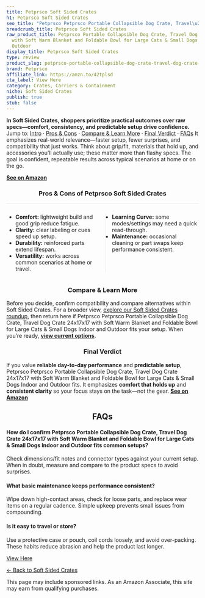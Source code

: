 ```yaml
---
title: Petprsco Soft Sided Crates
h1: Petprsco Soft Sided Crates
seo_title: "Petprsco Petprsco Portable Collapsible Dog Crate, Travel\u2026"
breadcrumb_title: Petprsco Soft Sided Crates
raw_product_title: Petprsco Portable Collapsible Dog Crate, Travel Dog Crate 24x17x17
  with Soft Warm Blanket and Foldable Bowl for Large Cats & Small Dogs Indoor and
  Outdoor
display_title: Petprsco Soft Sided Crates
type: review
product_slug: petprsco-portable-collapsible-dog-crate-travel-dog-crate-24x17x17-with-4d7827b1
brand: Petprsco
affiliate_link: https://amzn.to/42tplsd
cta_label: View Here
category: Crates, Carriers & Containment
niche: Soft Sided Crates
publish: true
stub: false
---
```


<div id="intro" class="full-width"><p><strong>In Soft Sided Crates, shoppers prioritize practical outcomes over raw specs&mdash;comfort, consistency, and predictable setup drive confidence.</strong> Jump to: <a href="#intro">Intro</a> · <a href="#pros-cons">Pros &amp; Cons</a> · <a href="#compare-more">Compare &amp; Learn More</a> · <a href="#verdict">Final Verdict</a> · <a href="#faqs">FAQs</a> It emphasizes real-world relevance&mdash;faster setup, fewer surprises, and compatibility that just works. Think about grip/fit, materials that hold up, and accessories you’ll actually use; these matter more than flashy specs. The goal is confident, repeatable results across typical scenarios at home or on the go.</p><p><a href="https://amzn.to/42tplsd" rel="nofollow sponsored noopener" target="_blank"><strong>See on Amazon</strong></a></p></div>
<h3 id="pros-cons" style="text-align:center;">Pros &amp; Cons of Petprsco Soft Sided Crates</h3>
<div class="pc-grid" style="display:grid;grid-template-columns:1fr 1fr;gap:16px;border-top:1px solid #e5e7eb;padding-top:12px;">
  <ul>
    <li><strong>Comfort:</strong> lightweight build and good grip reduce fatigue.</li>
    <li><strong>Clarity:</strong> clear labeling or cues speed up setup.</li>
    <li><strong>Durability:</strong> reinforced parts extend lifespan.</li>
    <li><strong>Versatility:</strong> works across common scenarios at home or travel.</li>
  </ul>
  <ul style="border-left:1px solid #e5e7eb;padding-left:16px;">
    <li><strong>Learning Curve:</strong> some modes/settings may need a quick read-through.</li>
    <li><strong>Maintenance:</strong> occasional cleaning or part swaps keep performance consistent.</li>
  </ul>
</div>


<h3 id="compare-more" style="text-align:center;">Compare &amp; Learn More</h3>
<p>Before you decide, confirm compatibility and compare alternatives within Soft Sided Crates. For a broader view, <a href="#">explore our Soft Sided Crates roundup</a>, then return here if Petprsco Petprsco Portable Collapsible Dog Crate, Travel Dog Crate 24x17x17 with Soft Warm Blanket and Foldable Bowl for Large Cats & Small Dogs Indoor and Outdoor fits your setup. When you’re ready, <a href="https://amzn.to/42tplsd" rel="nofollow sponsored noopener" target="_blank"><strong>view current options</strong></a>.</p>

<h3 id="verdict" style="text-align:center;">Final Verdict</h3>
<p>If you value <strong>reliable day-to-day performance</strong> and <strong>predictable setup</strong>, Petprsco Petprsco Portable Collapsible Dog Crate, Travel Dog Crate 24x17x17 with Soft Warm Blanket and Foldable Bowl for Large Cats & Small Dogs Indoor and Outdoor fits. It emphasizes <strong>comfort that holds up</strong> and <strong>consistent clarity</strong> so your focus stays on the task&mdash;not the gear. <a href="https://amzn.to/42tplsd" rel="nofollow sponsored noopener" target="_blank"><strong>See on Amazon</strong></a></p>

<h2 id="faqs" style="text-align:center;">FAQs</h2>
<h4><strong>How do I confirm Petprsco Portable Collapsible Dog Crate, Travel Dog Crate 24x17x17 with Soft Warm Blanket and Foldable Bowl for Large Cats & Small Dogs Indoor and Outdoor fits common setups?</strong></h4>
<p>Check dimensions/fit notes and connector types against your current setup. When in doubt, measure and compare to the product specs to avoid surprises.</p>
<h4><strong>What basic maintenance keeps performance consistent?</strong></h4>
<p>Wipe down high-contact areas, check for loose parts, and replace wear items on a regular cadence. Simple upkeep prevents small issues from compounding.</p>
<h4><strong>Is it easy to travel or store?</strong></h4>
<p>Use a protective case or pouch, coil cords loosely, and avoid over-packing. These habits reduce abrasion and help the product last longer.</p>

<p><a class="btn" href="https://amzn.to/42tplsd" target="_blank" rel="nofollow sponsored noopener">View Here</a></p>
<p><a href="/roundups/crates-carriers-containment/soft-sided-crates/">← Back to Soft Sided Crates</a></p>
<aside class="disclosure">This page may include sponsored links. As an Amazon Associate, this site may earn from qualifying purchases.</aside>
